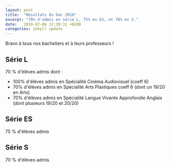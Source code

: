 ```yaml
---
layout: post
title:  "Résultats du bac 2018"
excerpt: "70% d'admis en série L, 75% en ES, et 70% en S."
date:   2018-07-06 12:30:31 +0200
categories: jekyll update
---
```


Bravo à tous nos bacheliers et à leurs professeurs !

## Série L

70 % d'élèves admis dont :
- 100% d'élèves admis en Spécialité Cinéma Audiovisuel (coeff 6)
- 70% d'élèves admis en Spécialité Arts Plastiques coeff 6 (dont un 19/20 en Arts)
- 70% d'élèves admis en Spécialité Langue Vivante Approfondie Anglais (dont plusieurs 19/20 et 20/20)

## Série ES

75 % d'élèves admis

## Série S

70 % d'élèves admis
